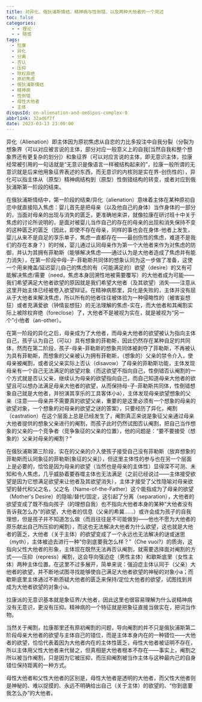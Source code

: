 ```yaml
---
title: 对异化、俄狄浦斯情结、精神病与性倒错，以及两种大他者的一个简述
toc: false
categories:
  - - 理论
  - - 随感
tags:
  - 拉康
  - 异化
  - 分离
  - 否认
  - 压抑
  - 除权弃绝
  - 原初焦虑
  - 俄狄浦斯情结
  - 精神病
  - 性倒错
  - 母性大他者
  - 主体
disqusId: on-alienation-and-oedipus-complex-0
abbrlink: 32ad6f7f
date: 2023-03-13 23:00:00
---
```


异化（Alienation）即主体因为原初焦虑从自恋的力比多投注中自我分裂（分裂为想象界（可以对应被言说的主体，部分对应一般意义上的自我[当然自我和整个想象界还有更复杂的划分]）和象征界（可以对应言说的主体，即无意识主体，拉康经常被引用的一句话就是“无意识是像语言一样被结构起来的”，拉康一般所谓的无意识就是后来他用象征界表述的东西，而无意识的内核则是实在界-创伤性的），异化可以指主体从（原型）精神病结构到（原型）性倒错结构的转变，或者对应到俄狄浦斯第一阶段的结束。  

在俄狄浦斯情结中，第一阶段的结束/异化（alienation）意味着主体在某种原初自恋中就直接陷入焦虑：婴儿首先是把母亲（以及他自己的身体）当作身体的一部分的，当面对母亲的出现与消失的匮乏，更准确地来讲，就像拉康在研讨班十中关于焦虑的讨论所说明的，是面对被婴儿当作自己的存在的母亲的出现和消失保持不变的这种匮乏的匮乏（因此，即使不存在母亲，同样的事也会在身体-他者上发生，婴儿从来不是自足的享乐单子，焦虑一直都存在——最创伤性的焦虑，难道不是我们的存在本身？）的时候，婴儿通过认同母亲作为第一个大他者来作为对焦虑的防御，并认为其拥有菲勒斯（能够解决焦虑——通过认为是大他者造成了焦虑并有能力消失），在第一阶段中母-子-菲勒斯共同体的想象认同为这一步做了准备，这使一个用来掩盖/延迟婴儿自己的焦虑的有（可能满足的）欲望（desire）的又有可能解决焦虑/需要（need，焦虑本身回溯性地被需要覆写）的大他者成为可能——我们希望满足大他者欲望的原因就是我们希望大他者（及其欲望）消失——注意从这里开始主体已经被卷入欲望辩证。在精神病那里，异化是失败的，主体并没有屈从于大他者来解决焦虑，所以所有的他者往往被体验为一种侵略性的（被害妄想狂）或者充满爱欲（钟情妄想狂）的无法理解的焦虑-实在，而大他者和其阉割实际上被除权弃绝（foreclose）了，大他者不是被视为实在，就是被视为“另一个”小他者（an-other）。  

在第一阶段的异化之后，母亲成为了大他者，而母亲大他者的欲望被认为指向主体自己，孩子认为自己（可以）具有想象的菲勒斯，因此仍然存在某种自足的共同体，然而在第二阶段，孩子-母亲-菲勒斯的想象共同体被剥夺了菲勒斯，不再被认为具有菲勒斯，而想象的父亲被认为拥有菲勒斯，（想象的）父亲的禁令介入，使母亲被阉割，或者说父亲实际上否认（disavow）了母亲的菲勒斯功能，主体发现母亲有一个自己无法满足的欲望对象（而这欲望不指向自己，性倒错否认阉割的一个方式就是否认父亲，继续认为母亲的欲望指向自己，而自己知道母亲大他者的欲望且可以想办法满足母亲大他者的欲望，从而保持母-子-菲勒斯共同体，性倒错想象自己就是大他者，并扮演其享乐的工具客体小a），主体发现母亲欲望想象的父亲（注意——母亲并不需要真的欲望父亲，重要的是这里必须有一个想象的母亲的欲望对象，一个想象的对母亲的欲望之谜的答案），只要经历了异化，阉割（castration）在这个层面上总是已经发生了，阉割真正来说是象征父亲通过母亲大他者提供的想象父亲进行的阉割，而孩子此时仍然试图否认阉割，把自己当作想象的父亲的一个竞争者（竞争象征的父亲的位置），他的问题是：“要不要接受（想象的）父亲对母亲的阉割？”

在俄狄浦斯第三阶段，实在的父亲的介入使孩子接受自己没有菲勒斯（放弃想象的菲勒斯而认同象征的菲勒斯[象征的父亲]），但这里主体性的参与也在另一个层面上是必要的，恰恰是因为母亲的欲望（当然也是母亲的主体性）显得深不可测、未知和令人焦虑，几乎威胁着要吞噬主体也无法满足（之前已经说过——主体接受欲望是因为它想满足欲望来让他者及其欲望消失），主体才接受了父性隐喻对母亲欲望的替代和父之名，父之名（Name-of-the-Father）这个能指成为了母亲的欲望（Mother's Desire）的隐喻/替代/固定，这引起了分离（separation），大他者的欲望变成了既不指向孩子（的理想自我）也不指向大他者本身的某种“大他者没有告诉我怎么办”的欲望，大他者的信息（父亲的希冀……）或许会成为孩子的自我理想，但是孩子并不知道怎么做（而且往往是不可能做到——他也不愿为大他者的原乐献出自己所压抑的阉割），而这也无法解决大他者为什么欲望，这也就是大他者的匮乏，大他者（关于主体）的欲望变成了一个永远也无法解决的谜或迷思（myth），主体被迫去进行一种“你到底要我怎么样？”（Che vuoi?）的质询，这指向父性大他者的形象，主体现在既然无法再否认阉割，就需要选择面对阉割的方式——压抑（repress）阉割，这会导向强迫症（男性主体）和歇斯底里（女性主体）两种主体位置。在这里不过多展开，简单来说：强迫症主体认同于（父亲）大他者的欲望，并不断地试图寻找能够使自己满足大他者欲望的神秘的对象小a；而歇斯底里主体通过不断质疑大他者的匮乏来保持/定位大他者的欲望，试图找到并成为大他者欲望的对象小a。

拉康派的无意识基本就是象征界/大他者，因此这里也很容易理解为什么说精神病没有无意识，更没有压抑。精神病的一个特征就是把象征直接当做实在，把词当作物。  

当然关于阉割，拉康那里还有原初阉割的问题，导向阉割的并不只是俄狄浦斯第二阶段母亲大他者的欲望与主体自己的错位，而是主体本身内在的一种错位——大他者的欲望，恰恰代表着因为大他者内在的主体性匮乏，母性大他者被证明不存在，所以主体用父性大他者来代替之，但真相是大他者根本不存在——事实上，阉割之所以被当作阉割，只是因为它被压抑，而压抑阉割被当作主体与这种最内己的自身错位保持距离的一种方式。  

母性大他者和父性大他者的区别是，母性大他者是透明的大他者，而父性大他者则是神秘的、难以捉摸的、永远不明确给出自己（关于主体）的欲望的、“你到底要我怎么办”的大他者。
